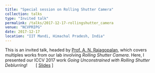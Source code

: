 ```yaml
---
title: "Special session on Rolling Shutter Camera" 
collection: talks
type: "Invited talk"
permalink: /talks/2017-12-17-rollingshutter_camera
venue: "NCVPRIPG"
date: 2017-12-17
location: "IIT Mandi, Himachal Pradesh, India"
---
```

This is an invited talk, headed by [Prof. A. N. Rajagopalan](http://www.ee.iitm.ac.in/~raju/), which covers multiples works from our lab involving _Rolling Shutter Camera_. Here, I presented our ICCV 2017 work _Going Unconstrained with Rolling Shutter Deblurring_! &nbsp; &nbsp; &nbsp; &#91; [Slides](https://drive.google.com/open?id=1y7Eb3jBU756K3mi84gv0DDREvQYGLDs8) &#93;
<html>
<body>
<div align="right" 
This is some text in a div element!
</div>
</body>
</html>  
